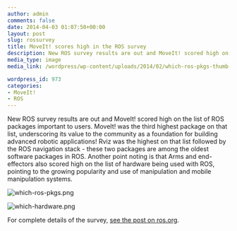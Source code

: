 ```yaml
---
author: admin
comments: false
date: 2014-04-03 01:07:50+00:00
layout: post
slug: rossurvey
title: MoveIt! scores high in the ROS survey
description: New ROS survey results are out and MoveIt! scored high on the list of ROS packages important to users.
media_type: image
media_link: /wordpress/wp-content/uploads/2014/02/which-ros-pkgs-thumb-480x629-536.png

wordpress_id: 973
categories:
- MoveIt!
- ROS
---
```



New ROS survey results are out and MoveIt! scored high on the list of ROS packages important to users. MoveIt! was the third highest package on that list, underscoring its value to the community as a foundation for building advanced robotic applications! Rviz was the highest on that list followed by the ROS navigation stack - these  two packages are among the oldest software packages in ROS. Another point noting is that Arms and end-effectors also scored high on the list of hardware being used with ROS, pointing to the growing popularity and use of manipulation and mobile manipulation systems.

![which-ros-pkgs.png](http://www.ros.org/news/assets_c/2014/04/which-ros-pkgs-thumb-480x629-536.png)

![which-hardware.png](http://www.ros.org/news/assets_c/2014/04/which-hardware-thumb-480x353-506.png)

For complete details of the survey, [see the post on ros.org](http://www.ros.org/news/2014/04/ros-user-survey-the-results-are-in.html).
